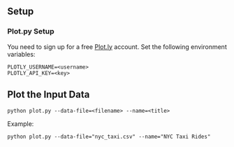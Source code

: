 ## Setup

### Plot.py Setup

You need to sign up for a free [Plot.ly](http://plot.ly) account. Set the following environment variables:

    PLOTLY_USERNAME=<username>
    PLOTLY_API_KEY=<key>

## Plot the Input Data

    python plot.py --data-file=<filename> --name=<title>

Example:

    python plot.py --data-file="nyc_taxi.csv" --name="NYC Taxi Rides"

